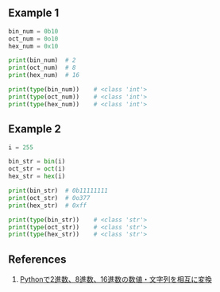 ## Example 1

```python
bin_num = 0b10
oct_num = 0o10
hex_num = 0x10

print(bin_num)  # 2
print(oct_num)  # 8
print(hex_num)  # 16

print(type(bin_num))    # <class 'int'>
print(type(oct_num))    # <class 'int'>
print(type(hex_num))    # <class 'int'>
```

## Example 2

```python
i = 255

bin_str = bin(i)
oct_str = oct(i)
hex_str = hex(i)

print(bin_str)  # 0b11111111
print(oct_str)  # 0o377
print(hex_str)  # 0xff

print(type(bin_str))    # <class 'str'>
print(type(oct_str))    # <class 'str'>
print(type(hex_str))    # <class 'str'>
```

## References

1. [Pythonで2進数、8進数、16進数の数値・文字列を相互に変換](https://note.nkmk.me/python-bin-oct-hex-int-format/)
